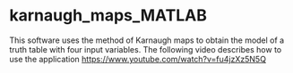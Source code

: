 # karnaugh_maps_MATLAB
This software uses the method of Karnaugh maps to obtain the model of a truth table with four input variables. The following video describes how to use the application https://www.youtube.com/watch?v=fu4jzXz5N5Q
